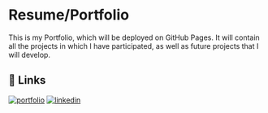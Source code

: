 # Resume/Portfolio

This is my Portfolio, which will be deployed on GitHub Pages. It will contain all the projects in which I have participated, as well as future projects that I will develop.

## 🔗 Links

[![portfolio](https://img.shields.io/badge/my_portfolio-000?style=for-the-badge&logo=ko-fi&logoColor=white)](https://jaxxbalyit.github.io/Resume/)
[![linkedin](https://img.shields.io/badge/linkedin-0A66C2?style=for-the-badge&logo=linkedin&logoColor=white)](https://www.linkedin.com/in/jos%C3%A9-emmanuel-ch%C3%A1vez-zepeda-563224284/)
